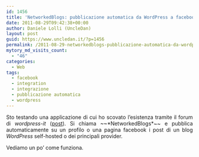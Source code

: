 ```yaml
---
id: 1456
title: 'NetworkedBlogs: pubblicazione automatica da WordPress a facebook'
date: 2011-08-29T09:42:38+00:00
author: Daniele Lolli (UncleDan)
layout: post
guid: https://www.uncledan.it/?p=1456
permalink: /2011-08-29-networkedblogs-pubblicazione-automatica-da-wordpress-a-facebook.html
mytory_md_visits_count:
  - "46"
categories:
  - Web
tags:
  - facebook
  - integration
  - integrazione
  - pubblicazione automatica
  - wordpress
---
```

<p style="text-align: justify;">
  Sto testando una applicazione di cui ho scovato l&#8217;esistenza tramite il forum di <em>wordpress-it</em> (<a title="wordpress-it" href="http://www.wordpress-it.it/forum/topic.php?id=13690" target="_blank">post</a>). Si chiama ~~*NetworkedBlogs*~~ e pubblica automaticamente su un profilo o una pagina facebook i post di un blog <em>WordPress</em> self-hosted o dei principali provider.
</p>

<p style="text-align: justify;">
  Vediamo un po&#8217; come funziona.
</p>